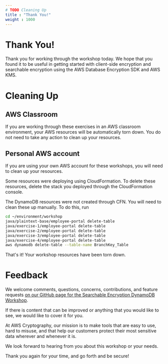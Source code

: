 ```yaml
---
# TODO Cleaning Up
title : "Thank You!"
weight : 1000
---
```


# Thank You!

Thank you for working through the workshop today. We hope that you found it to be useful in getting started with client-side encryption 
and searchable encryption using the AWS Database Encryption SDK and AWS KMS.

# Cleaning Up

## AWS Classroom

If you are working through these exercises in an AWS classroom environment, your AWS resources will be automatically torn down. You do not need to take any action to clean up your resources.

## Personal AWS account

If you are using your own AWS account for these workshops, you will need to clean up your resources. 

Some resources were deploying using CloudFormation. To delete these resources, delete the stack you deployed through the CloudFormation console.

The DynamoDB resources were not created through CFN. You will need to clean these up manually. To do this, run  

```bash
cd ~/environment/workshop
java/plaintext-base/employee-portal delete-table
java/exercise-1/employee-portal delete-table
java/exercise-2/employee-portal delete-table
java/exercise-3/employee-portal delete-table
java/exercise-4/employee-portal delete-table
aws dynamodb delete-table --table-name BranchKey_Table
```

That's it! Your workshop resources have been torn down.

# Feedback

We welcome comments, questions, concerns, contributions, and feature requests [on our GitHub page for the Searchable Encryption DynamoDB Workshop](https://github.com/aws-samples/searchable-encryption-dynamodb-howto).

If there is content that can be improved or anything that you would like to see, we would like to cover it for you.

At AWS Cryptography, our mission is to make tools that are easy to use, hard to misuse, and that help our customers protect their most sensitive data wherever and whenever it is.

We look forward to hearing from you about this workshop or your needs.

Thank you again for your time, and go forth and be secure!
